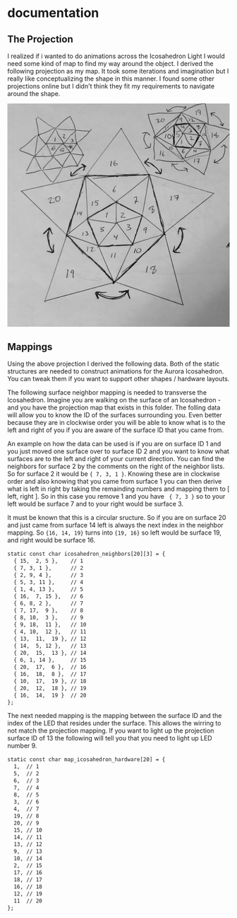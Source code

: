 # documentation

## The Projection
I realized if i wanted to do animations across the Icosahedron Light I would need some kind of map to find my way around the object. I derived the following projection as my map. It took some iterations and imagination but I really like conceptualizing the shape in this manner. I found some other projections online but I didn't think they fit my requirements to navigate around the shape.

![Icosahedron Projection](./icosahedron_projection.jpeg?raw=true "Icosahedron Projection")

## Mappings
Using the above projection I derived the following data. Both of the static structures are needed to construct animations for the Aurora Icosahedron. You can tweak them if you want to support other shapes / hardware layouts.

The following surface neighbor mapping is needed to transverse the Icosahedron. Imagine you are walking on the surface of an Icosahedron - and you have the projection map that exists in this folder. The folling data will allow you to know the ID of the surfaces surrounding you. Even better because they are in clockwise order you will be able to know what is to the left and right of you if you are aware of the surface ID that you came from.

An example on how the data can be used is if you are on surface ID 1 and you just moved one surface over to surface ID 2 and you want to know what surfaces are to the left and right of your current direction. You can find the neighbors for surface 2 by the comments on the right of the neighbor lists. So for surface 2 it would be `{ 7, 3, 1 }`. Knowing these are in clockwise order and also knowing that you came from surface 1 you can then derive what is left in right by taking the remainding numbers and mapping them to [ left, right ]. So in this case you remove 1 and you have ` { 7, 3 }` so to your left would be surface 7 and to your right would be surface 3.

It must be known that this is a circular sructure. So if you are on surface 20 and just came from surface 14 left is always the next index in the neighbor mapping. So `{16, 14, 19}` turns into `{19, 16}` so left would be surface 19, and right would be surface 16.

```
static const char icosahedron_neighbors[20][3] = {
  { 15,  2, 5 },    // 1
  { 7, 3, 1 },      // 2
  { 2, 9, 4 },      // 3
  { 5, 3, 11 },     // 4
  { 1, 4, 13 },     // 5
  { 16,  7, 15 },   // 6
  { 6, 8, 2 },      // 7
  { 7, 17,  9 },    // 8
  { 8, 10,  3 },    // 9
  { 9, 18,  11 },   // 10
  { 4, 10,  12 },   // 11
  { 13,  11,  19 }, // 12 
  { 14,  5, 12 },   // 13
  { 20,  15,  13 }, // 14
  { 6, 1, 14 },     // 15
  { 20,  17,  6 },  // 16
  { 16,  18,  8 },  // 17
  { 10,  17,  19 }, // 18
  { 20,  12,  18 }, // 19
  { 16,  14,  19 }  // 20
};
```

The next needed mapping is the mapping between the surface ID and the index of the LED that resides under the surface. This allows the wirring to not match the projection mapping. If you want to light up the projection surface ID of 13 the following will tell you that you need to light up LED number 9.

```
static const char map_icosahedron_hardware[20] = {
  1,  // 1
  5,  // 2
  6,  // 3
  7,  // 4
  8,  // 5
  3,  // 6
  4,  // 7
  19, // 8
  20, // 9
  15, // 10
  14, // 11
  13, // 12
  9,  // 13
  10, // 14
  2,  // 15
  17, // 16
  18, // 17
  16, // 18
  12, // 19
  11  // 20
};
```

